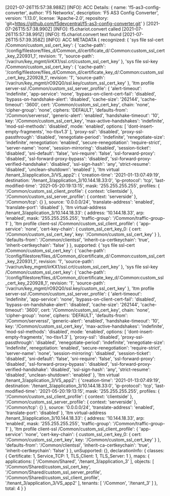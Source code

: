 [2021-07-26T15:57:38.988Z] [INFO]: ACC Details:  {
  name: 'f5-as3-config-converter',
  author: 'F5 Networks',
  description: 'F5 AS3 Config Converter',
  version: '1.13.0',
  license: 'Apache-2.0',
  repository: 'git+https://github.com/f5devcentral/f5-as3-config-converter.git'
}
[2021-07-26T15:57:38.990Z] [INFO]: f5.chariot.convert called
[2021-07-26T15:57:38.991Z] [INFO]: f5.chariot.convert text found
[2021-07-26T15:57:39.358Z] [INFO]: ACC METADATA {
  recognized: {
    'sys file ssl-cert /Common/custom_ssl_cert_key': {
      'cache-path': '/config/filestore/files_d/Common_d/certificate_d/:Common:custom_ssl_cert_key_220931_1',
      revision: '1',
      'source-path': '/var/run/key_mgmt/iirKX1/ssl.crt/custom_ssl_cert_key'
    },
    'sys file ssl-key /Common/custom_ssl_cert_key': {
      'cache-path': '/config/filestore/files_d/Common_d/certificate_key_d/:Common:custom_ssl_cert_key_220928_1',
      revision: '1',
      'source-path': '/var/run/key_mgmt/rO92Q0/ssl.key/custom_ssl_cert_key'
    },
    'ltm profile server-ssl /Common/custom_ssl_server_profile': {
      'alert-timeout': 'indefinite',
      'app-service': 'none',
      'bypass-on-client-cert-fail': 'disabled',
      'bypass-on-handshake-alert': 'disabled',
      'cache-size': '262144',
      'cache-timeout': '3600',
      cert: '/Common/custom_ssl_cert_key',
      chain: 'none',
      'cipher-group': 'none',
      ciphers: 'DEFAULT',
      'defaults-from': '/Common/serverssl',
      'generic-alert': 'enabled',
      'handshake-timeout': '10',
      key: '/Common/custom_ssl_cert_key',
      'max-active-handshakes': 'indefinite',
      'mod-ssl-methods': 'disabled',
      mode: 'enabled',
      options: [ 'dont-insert-empty-fragments', 'no-tlsv1.3' ],
      'proxy-ssl': 'disabled',
      'proxy-ssl-passthrough': 'disabled',
      'renegotiate-period': 'indefinite',
      'renegotiate-size': 'indefinite',
      renegotiation: 'enabled',
      'secure-renegotiation': 'require-strict',
      'server-name': 'none',
      'session-mirroring': 'disabled',
      'session-ticket': 'disabled',
      'sni-default': 'false',
      'sni-require': 'false',
      'ssl-forward-proxy': 'disabled',
      'ssl-forward-proxy-bypass': 'disabled',
      'ssl-forward-proxy-verified-handshake': 'disabled',
      'ssl-sign-hash': 'any',
      'strict-resume': 'disabled',
      'unclean-shutdown': 'enabled'
    },
    'ltm virtual /tenant_3/application_3/VS_app2': {
      'creation-time': '2021-01-13:07:49:19',
      destination: '/tenant_3/application_3/10.144.18.33:0',
      'ip-protocol': 'tcp',
      'last-modified-time': '2021-05-20:19:13:15',
      mask: '255.255.255.255',
      profiles: {
        '/Common/custom_ssl_client_profile': { context: 'clientside' },
        '/Common/custom_ssl_server_profile': { context: 'serverside' },
        '/Common/tcp': {}
      },
      source: '0.0.0.0/24',
      'translate-address': 'enabled',
      'translate-port': 'disabled'
    },
    'ltm virtual-address /tenant_3/application_3/10.144.18.33': {
      address: '10.144.18.33',
      arp: 'enabled',
      mask: '255.255.255.255',
      'traffic-group': '/Common/traffic-group-1'
    },
    'ltm profile client-ssl /Common/custom_ssl_client_profile': {
      'app-service': 'none',
      'cert-key-chain': {
        custom_ssl_cert_key_0: {
          cert: '/Common/custom_ssl_cert_key',
          key: '/Common/custom_ssl_cert_key'
        }
      },
      'defaults-from': '/Common/clientssl',
      'inherit-ca-certkeychain': 'true',
      'inherit-certkeychain': 'false'
    }
  },
  supported: {
    'sys file ssl-cert /Common/custom_ssl_cert_key': {
      'cache-path': '/config/filestore/files_d/Common_d/certificate_d/:Common:custom_ssl_cert_key_220931_1',
      revision: '1',
      'source-path': '/var/run/key_mgmt/iirKX1/ssl.crt/custom_ssl_cert_key'
    },
    'sys file ssl-key /Common/custom_ssl_cert_key': {
      'cache-path': '/config/filestore/files_d/Common_d/certificate_key_d/:Common:custom_ssl_cert_key_220928_1',
      revision: '1',
      'source-path': '/var/run/key_mgmt/rO92Q0/ssl.key/custom_ssl_cert_key'
    },
    'ltm profile server-ssl /Common/custom_ssl_server_profile': {
      'alert-timeout': 'indefinite',
      'app-service': 'none',
      'bypass-on-client-cert-fail': 'disabled',
      'bypass-on-handshake-alert': 'disabled',
      'cache-size': '262144',
      'cache-timeout': '3600',
      cert: '/Common/custom_ssl_cert_key',
      chain: 'none',
      'cipher-group': 'none',
      ciphers: 'DEFAULT',
      'defaults-from': '/Common/serverssl',
      'generic-alert': 'enabled',
      'handshake-timeout': '10',
      key: '/Common/custom_ssl_cert_key',
      'max-active-handshakes': 'indefinite',
      'mod-ssl-methods': 'disabled',
      mode: 'enabled',
      options: [ 'dont-insert-empty-fragments', 'no-tlsv1.3' ],
      'proxy-ssl': 'disabled',
      'proxy-ssl-passthrough': 'disabled',
      'renegotiate-period': 'indefinite',
      'renegotiate-size': 'indefinite',
      renegotiation: 'enabled',
      'secure-renegotiation': 'require-strict',
      'server-name': 'none',
      'session-mirroring': 'disabled',
      'session-ticket': 'disabled',
      'sni-default': 'false',
      'sni-require': 'false',
      'ssl-forward-proxy': 'disabled',
      'ssl-forward-proxy-bypass': 'disabled',
      'ssl-forward-proxy-verified-handshake': 'disabled',
      'ssl-sign-hash': 'any',
      'strict-resume': 'disabled',
      'unclean-shutdown': 'enabled'
    },
    'ltm virtual /tenant_3/application_3/VS_app2': {
      'creation-time': '2021-01-13:07:49:19',
      destination: '/tenant_3/application_3/10.144.18.33:0',
      'ip-protocol': 'tcp',
      'last-modified-time': '2021-05-20:19:13:15',
      mask: '255.255.255.255',
      profiles: {
        '/Common/custom_ssl_client_profile': { context: 'clientside' },
        '/Common/custom_ssl_server_profile': { context: 'serverside' },
        '/Common/tcp': {}
      },
      source: '0.0.0.0/24',
      'translate-address': 'enabled',
      'translate-port': 'disabled'
    },
    'ltm virtual-address /tenant_3/application_3/10.144.18.33': {
      address: '10.144.18.33',
      arp: 'enabled',
      mask: '255.255.255.255',
      'traffic-group': '/Common/traffic-group-1'
    },
    'ltm profile client-ssl /Common/custom_ssl_client_profile': {
      'app-service': 'none',
      'cert-key-chain': {
        custom_ssl_cert_key_0: {
          cert: '/Common/custom_ssl_cert_key',
          key: '/Common/custom_ssl_cert_key'
        }
      },
      'defaults-from': '/Common/clientssl',
      'inherit-ca-certkeychain': 'true',
      'inherit-certkeychain': 'false'
    }
  },
  unSupported: {},
  declarationInfo: {
    classes: { Certificate: 1, Service_TCP: 1, TLS_Client: 1, TLS_Server: 1 },
    maps: {
      applications: [ '/Common/Shared', '/tenant_3/application_3' ],
      objects: [
        '/Common/Shared/custom_ssl_cert_key',
        '/Common/Shared/custom_ssl_server_profile',
        '/Common/Shared/custom_ssl_client_profile',
        '/tenant_3/application_3/VS_app2'
      ],
      tenants: [ '/Common', '/tenant_3' ]
    },
    total: 4
  }
}
